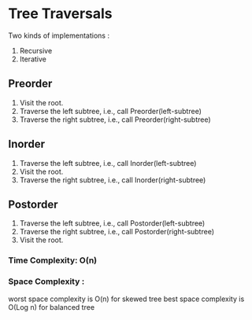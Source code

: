 # Tree Traversals

Two kinds of implementations :

1. Recursive
2. Iterative

## Preorder

1.  Visit the root.
2.  Traverse the left subtree, i.e., call Preorder(left-subtree)
3.  Traverse the right subtree, i.e., call Preorder(right-subtree)

## Inorder

1.  Traverse the left subtree, i.e., call Inorder(left-subtree)
2.  Visit the root.
3.  Traverse the right subtree, i.e., call Inorder(right-subtree)

## Postorder

1.  Traverse the left subtree, i.e., call Postorder(left-subtree)
2.  Traverse the right subtree, i.e., call Postorder(right-subtree)
3.  Visit the root.

### Time Complexity: O(n)

### Space Complexity :

worst space complexity is O(n) for skewed tree
best space complexity is O(Log n) for balanced tree
